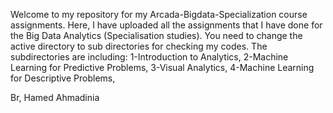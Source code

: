 Welcome to my repository for my Arcada-Bigdata-Specialization course assignments.
Here, I have uploaded all the assignments that I have done for the Big Data Analytics (Specialisation studies).
You need to change the active directory to sub directories for checking my codes. The subdirectories are including: 
1-Introduction to Analytics,
2-Machine Learning for Predictive Problems,
3-Visual Analytics,
4-Machine Learning for Descriptive Problems,

Br,
Hamed Ahmadinia
